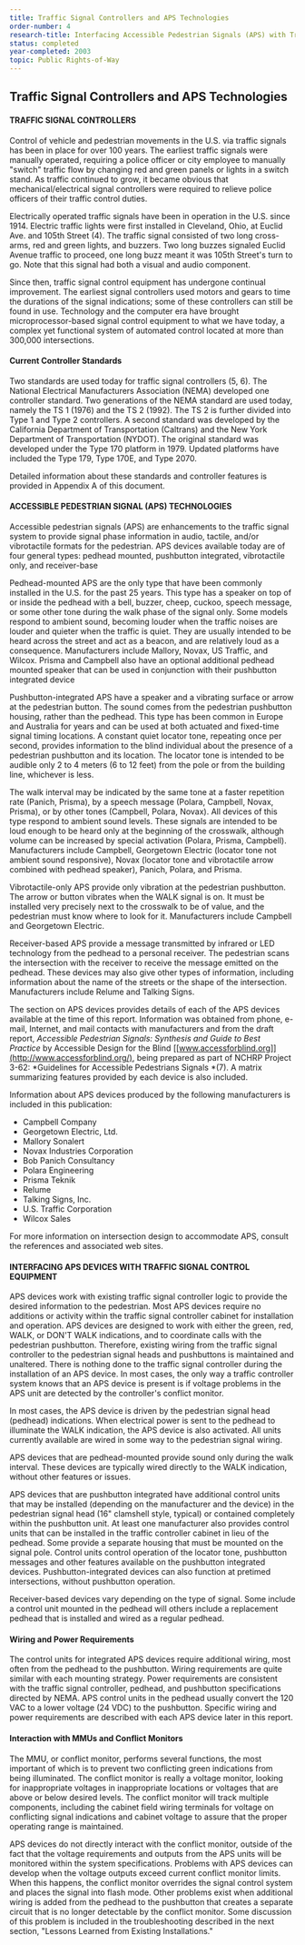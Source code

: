 ```yaml
---
title: Traffic Signal Controllers and APS Technologies
order-number: 4
research-title: Interfacing Accessible Pedestrian Signals (APS) with Traffic Signal Control Equipment
status: completed
year-completed: 2003
topic: Public Rights-of-Way
---
```


## Traffic Signal Controllers and APS Technologies

#### TRAFFIC SIGNAL CONTROLLERS

Control of vehicle and pedestrian movements in the U.S. via traffic signals has been in place for over 100 years. The earliest traffic signals were manually operated, requiring a police officer or city employee to manually "switch" traffic flow by changing red and green panels or lights in a switch stand. As traffic continued to grow, it became obvious that mechanical/electrical signal controllers were required to relieve police officers of their traffic control duties.

Electrically operated traffic signals have been in operation in the U.S. since 1914. Electric traffic lights were first installed in Cleveland, Ohio, at Euclid Ave. and 105th Street (4). The traffic signal consisted of two long cross-arms, red and green lights, and buzzers. Two long buzzes signaled Euclid Avenue traffic to proceed, one long buzz meant it was 105th Street's turn to go. Note that this signal had both a visual and audio component.

Since then, traffic signal control equipment has undergone continual improvement. The earliest signal controllers used motors and gears to time the durations of the signal indications; some of these controllers can still be found in use. Technology and the computer era have brought microprocessor-based signal control equipment to what we have today, a complex yet functional system of automated control located at more than 300,000 intersections.

#### Current Controller Standards

Two standards are used today for traffic signal controllers (5, 6). The National Electrical Manufacturers Association (NEMA) developed one controller standard. Two generations of the NEMA standard are used today, namely the TS 1 (1976) and the TS 2 (1992). The TS 2 is further divided into Type 1 and Type 2 controllers. A second standard was developed by the California Department of Transportation (Caltrans) and the New York Department of Transportation (NYDOT). The original standard was developed under the Type 170 platform in 1979. Updated platforms have included the Type 179, Type 170E, and Type 2070.

Detailed information about these standards and controller features is provided in Appendix A of this document.

#### ACCESSIBLE PEDESTRIAN SIGNAL (APS) TECHNOLOGIES

Accessible pedestrian signals (APS) are enhancements to the traffic signal system to provide signal phase information in audio, tactile, and/or vibrotactile formats for the pedestrian. APS devices available today are of four general types: pedhead mounted, pushbutton integrated, vibrotactile only, and receiver-base

Pedhead-mounted APS are the only type that have been commonly installed in the U.S. for the past 25 years. This type has a speaker on top of or inside the pedhead with a bell, buzzer, cheep, cuckoo, speech message, or some other tone during the walk phase of the signal only. Some models respond to ambient sound, becoming louder when the traffic noises are louder and quieter when the traffic is quiet. They are usually intended to be heard across the street and act as a beacon, and are relatively loud as a consequence. Manufacturers include Mallory, Novax, US Traffic, and Wilcox. Prisma and Campbell also have an optional additional pedhead mounted speaker that can be used in conjunction with their pushbutton integrated device

Pushbutton-integrated APS have a speaker and a vibrating surface or arrow at the pedestrian button. The sound comes from the pedestrian pushbutton housing, rather than the pedhead. This type has been common in Europe and Australia for years and can be used at both actuated and fixed-time signal timing locations. A constant quiet locator tone, repeating once per second, provides information to the blind individual about the presence of a pedestrian pushbutton and its location. The locator tone is intended to be audible only 2 to 4 meters (6 to 12 feet) from the pole or from the building line, whichever is less.

The walk interval may be indicated by the same tone at a faster repetition rate (Panich, Prisma), by a speech message (Polara, Campbell, Novax, Prisma), or by other tones (Campbell, Polara, Novax). All devices of this type respond to ambient sound levels. These signals are intended to be loud enough to be heard only at the beginning of the crosswalk, although volume can be increased by special activation (Polara, Prisma, Campbell). Manufacturers include Campbell, Georgetown Electric (locator tone not ambient sound responsive), Novax (locator tone and vibrotactile arrow combined with pedhead speaker), Panich, Polara, and Prisma.

Vibrotactile-only APS provide only vibration at the pedestrian pushbutton. The arrow or button vibrates when the WALK signal is on. It must be installed very precisely next to the crosswalk to be of value, and the pedestrian must know where to look for it. Manufacturers include Campbell and Georgetown Electric.

Receiver-based APS provide a message transmitted by infrared or LED technology from the pedhead to a personal receiver. The pedestrian scans the intersection with the receiver to receive the message emitted on the pedhead. These devices may also give other types of information, including information about the name of the streets or the shape of the intersection. Manufacturers include Relume and Talking Signs.

The section on APS devices provides details of each of the APS devices available at the time of this report. Information was obtained from phone, e-mail, Internet, and mail contacts with manufacturers and from the draft report, *Accessible Pedestrian Signals: Synthesis and Guide to Best Practice* by Accessible Design for the Blind [[www.accessforblind.org]](http://www.accessforblind.org/), being prepared as part of NCHRP Project 3-62: *Guidelines for Accessible Pedestrians Signals *(7). A matrix summarizing features provided by each device is also included.

Information about APS devices produced by the following manufacturers is included in this publication:

-   Campbell Company
-   Georgetown Electric, Ltd.
-   Mallory Sonalert
-   Novax Industries Corporation
-   Bob Panich Consultancy
-   Polara Engineering
-   Prisma Teknik
-   Relume
-   Talking Signs, Inc.
-   U.S. Traffic Corporation
-   Wilcox Sales

For more information on intersection design to accommodate APS, consult the references and associated web sites.

#### INTERFACING APS DEVICES WITH TRAFFIC SIGNAL CONTROL EQUIPMENT

APS devices work with existing traffic signal controller logic to provide the desired information to the pedestrian. Most APS devices require no additions or activity within the traffic signal controller cabinet for installation and operation. APS devices are designed to work with either the green, red, WALK, or DON'T WALK indications, and to coordinate calls with the pedestrian pushbutton. Therefore, existing wiring from the traffic signal controller to the pedestrian signal heads and pushbuttons is maintained and unaltered. There is nothing done to the traffic signal controller during the installation of an APS device. In most cases, the only way a traffic controller system knows that an APS device is present is if voltage problems in the APS unit are detected by the controller's conflict monitor.

In most cases, the APS device is driven by the pedestrian signal head (pedhead) indications. When electrical power is sent to the pedhead to illuminate the WALK indication, the APS device is also activated. All units currently available are wired in some way to the pedestrian signal wiring.

APS devices that are pedhead-mounted provide sound only during the walk interval. These devices are typically wired directly to the WALK indication, without other features or issues.

APS devices that are pushbutton integrated have additional control units that may be installed (depending on the manufacturer and the device) in the pedestrian signal head (16" clamshell style, typical) or contained completely within the pushbutton unit. At least one manufacturer also provides control units that can be installed in the traffic controller cabinet in lieu of the pedhead. Some provide a separate housing that must be mounted on the signal pole. Control units control operation of the locator tone, pushbutton messages and other features available on the pushbutton integrated devices. Pushbutton-integrated devices can also function at pretimed intersections, without pushbutton operation.

Receiver-based devices vary depending on the type of signal. Some include a control unit mounted in the pedhead will others include a replacement pedhead that is installed and wired as a regular pedhead.

#### Wiring and Power Requirements

The control units for integrated APS devices require additional wiring, most often from the pedhead to the pushbutton. Wiring requirements are quite similar with each mounting strategy. Power requirements are consistent with the traffic signal controller, pedhead, and pushbutton specifications directed by NEMA. APS control units in the pedhead usually convert the 120 VAC to a lower voltage (24 VDC) to the pushbutton. Specific wiring and power requirements are described with each APS device later in this report.

#### Interaction with MMUs and Conflict Monitors

The MMU, or conflict monitor, performs several functions, the most important of which is to prevent two conflicting green indications from being illuminated. The conflict monitor is really a voltage monitor, looking for inappropriate voltages in inappropriate locations or voltages that are above or below desired levels. The conflict monitor will track multiple components, including the cabinet field wiring terminals for voltage on conflicting signal indications and cabinet voltage to assure that the proper operating range is maintained.

APS devices do not directly interact with the conflict monitor, outside of the fact that the voltage requirements and outputs from the APS units will be monitored within the system specifications. Problems with APS devices can develop when the voltage outputs exceed current conflict monitor limits. When this happens, the conflict monitor overrides the signal control system and places the signal into flash mode. Other problems exist when additional wiring is added from the pedhead to the pushbutton that creates a separate circuit that is no longer detectable by the conflict monitor. Some discussion of this problem is included in the troubleshooting described in the next section, "Lessons Learned from Existing Installations."

